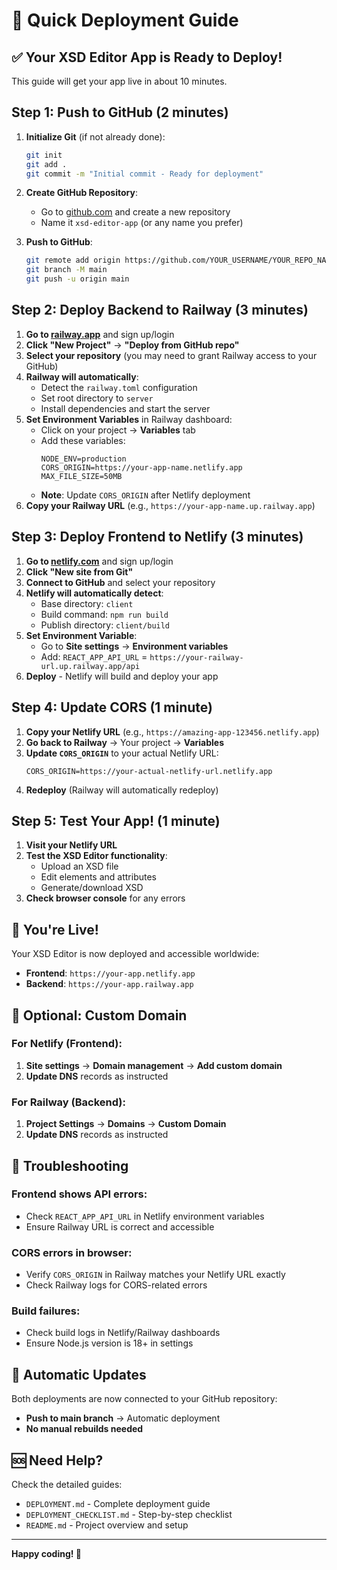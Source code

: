 # 🚀 Quick Deployment Guide

## ✅ Your XSD Editor App is Ready to Deploy!

This guide will get your app live in about 10 minutes.

## Step 1: Push to GitHub (2 minutes)

1. **Initialize Git** (if not already done):
   ```bash
   git init
   git add .
   git commit -m "Initial commit - Ready for deployment"
   ```

2. **Create GitHub Repository**:
   - Go to [github.com](https://github.com) and create a new repository
   - Name it `xsd-editor-app` (or any name you prefer)

3. **Push to GitHub**:
   ```bash
   git remote add origin https://github.com/YOUR_USERNAME/YOUR_REPO_NAME.git
   git branch -M main
   git push -u origin main
   ```

## Step 2: Deploy Backend to Railway (3 minutes)

1. **Go to [railway.app](https://railway.app)** and sign up/login
2. **Click "New Project"** → **"Deploy from GitHub repo"**
3. **Select your repository** (you may need to grant Railway access to your GitHub)
4. **Railway will automatically**:
   - Detect the `railway.toml` configuration
   - Set root directory to `server`
   - Install dependencies and start the server
5. **Set Environment Variables** in Railway dashboard:
   - Click on your project → **Variables** tab
   - Add these variables:
     ```
     NODE_ENV=production
     CORS_ORIGIN=https://your-app-name.netlify.app
     MAX_FILE_SIZE=50MB
     ```
   - **Note**: Update `CORS_ORIGIN` after Netlify deployment
6. **Copy your Railway URL** (e.g., `https://your-app-name.up.railway.app`)

## Step 3: Deploy Frontend to Netlify (3 minutes)

1. **Go to [netlify.com](https://netlify.com)** and sign up/login
2. **Click "New site from Git"**
3. **Connect to GitHub** and select your repository
4. **Netlify will automatically detect**:
   - Base directory: `client`
   - Build command: `npm run build`  
   - Publish directory: `client/build`
5. **Set Environment Variable**:
   - Go to **Site settings** → **Environment variables**
   - Add: `REACT_APP_API_URL` = `https://your-railway-url.up.railway.app/api`
6. **Deploy** - Netlify will build and deploy your app

## Step 4: Update CORS (1 minute)

1. **Copy your Netlify URL** (e.g., `https://amazing-app-123456.netlify.app`)
2. **Go back to Railway** → Your project → **Variables**
3. **Update `CORS_ORIGIN`** to your actual Netlify URL:
   ```
   CORS_ORIGIN=https://your-actual-netlify-url.netlify.app
   ```
4. **Redeploy** (Railway will automatically redeploy)

## Step 5: Test Your App! (1 minute)

1. **Visit your Netlify URL**
2. **Test the XSD Editor functionality**:
   - Upload an XSD file
   - Edit elements and attributes
   - Generate/download XSD
3. **Check browser console** for any errors

## 🎉 You're Live!

Your XSD Editor is now deployed and accessible worldwide:
- **Frontend**: `https://your-app.netlify.app`
- **Backend**: `https://your-app.railway.app`

## 🔧 Optional: Custom Domain

### For Netlify (Frontend):
1. **Site settings** → **Domain management** → **Add custom domain**
2. **Update DNS** records as instructed

### For Railway (Backend):  
1. **Project Settings** → **Domains** → **Custom Domain**
2. **Update DNS** records as instructed

## 🚨 Troubleshooting

### Frontend shows API errors:
- Check `REACT_APP_API_URL` in Netlify environment variables
- Ensure Railway URL is correct and accessible

### CORS errors in browser:
- Verify `CORS_ORIGIN` in Railway matches your Netlify URL exactly
- Check Railway logs for CORS-related errors

### Build failures:
- Check build logs in Netlify/Railway dashboards
- Ensure Node.js version is 18+ in settings

## 📱 Automatic Updates

Both deployments are now connected to your GitHub repository:
- **Push to main branch** → Automatic deployment
- **No manual rebuilds needed**

## 🆘 Need Help?

Check the detailed guides:
- `DEPLOYMENT.md` - Complete deployment guide
- `DEPLOYMENT_CHECKLIST.md` - Step-by-step checklist
- `README.md` - Project overview and setup

---
**Happy coding! 🎯**
